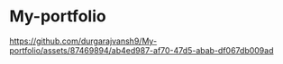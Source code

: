 # My-portfolio

https://github.com/durgarajvansh9/My-portfolio/assets/87469894/ab4ed987-af70-47d5-abab-df067db009ad

